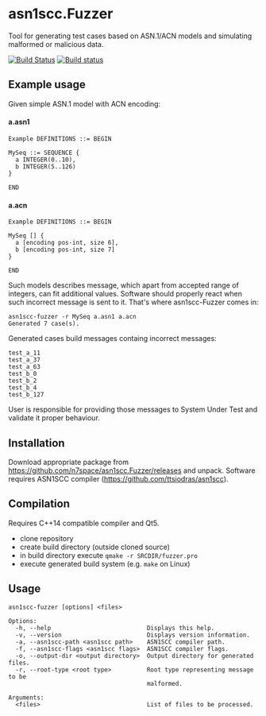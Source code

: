 # asn1scc.Fuzzer
Tool for generating test cases based on ASN.1/ACN models and simulating malformed or malicious data.

[![Build Status](https://travis-ci.org/n7space/asn1scc.Fuzzer.svg?branch=master)](https://travis-ci.org/n7space/asn1scc.Fuzzer)
[![Build status](https://ci.appveyor.com/api/projects/status/8876k84l5edrhql3/branch/master?svg=true)](https://ci.appveyor.com/project/hcorg/asn1scc-fuzzer/branch/master)

Example usage
------------

Given simple ASN.1 model with ACN encoding:
#### a.asn1
```
Example DEFINITIONS ::= BEGIN

MySeq ::= SEQUENCE {
  a INTEGER(0..10),
  b INTEGER(5..126)
}

END
```
#### a.acn
```
Example DEFINITIONS ::= BEGIN

MySeq [] {
  a [encoding pos-int, size 6],
  b [encoding pos-int, size 7]
}

END
```

Such models describes message, which apart from accepted range of integers, can fit additional values. Software should properly react when such incorrect message is sent to it. That's where asn1scc-Fuzzer comes in:

```
asn1scc-fuzzer -r MySeq a.asn1 a.acn
Generated 7 case(s).
```

Generated cases build messages containg incorrect messages:
```
test_a_11
test_a_37
test_a_63
test_b_0
test_b_2
test_b_4
test_b_127
```
User is responsible for providing those messages to System Under Test and validate it proper behaviour.


Installation
------------
Download appropriate package from https://github.com/n7space/asn1scc.Fuzzer/releases and unpack. Software requires ASN1SCC compiler (https://github.com/ttsiodras/asn1scc).

Compilation
------------
Requires C++14 compatible compiler and Qt5.
 * clone repository
 * create build directory (outside cloned source)
 * in build directory execute `qmake -r SRCDIR/fuzzer.pro`
 * execute generated build system (e.g. `make` on Linux)

Usage
------------

```
asn1scc-fuzzer [options] <files>

Options:
  -h, --help                           Displays this help.
  -v, --version                        Displays version information.
  -a, --asn1scc-path <asn1scc path>    ASN1SCC compiler path.
  -f, --asn1scc-flags <asn1scc flags>  ASN1SCC compiler flags.
  -o, --output-dir <output directory>  Output directory for generated files.
  -r, --root-type <root type>          Root type representing message to be
                                       malformed.

Arguments:
  <files>                              List of files to be processed.
```

